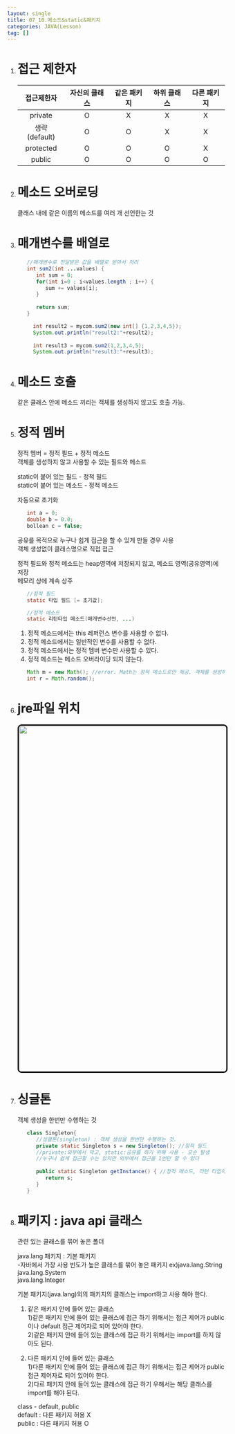 ```yaml
---
layout: single
title: 07_10.메소드&static&패키지
categories: JAVA(Lesson)
tag: []
---
```


1. # 접근 제한자

   |   접근제한자 | 자신의 클래스|같은 패키지 | 하위 클래스| 다른 패키지| 
   |:-----------:|:-----------:|:---------:|:---------:|:---------:|
   |    private  |      O      |     X     |     X     |     X     |
   |생략(default)|      O      |     O     |     X     |     X     |
   |  protected  |      O      |     O     |     O     |     X     |
   |    public   |      O      |     O     |     O     |     O     |

1. # 메소드 오버로딩
   클래스 내에 같은 이름의 메소드를 여러 개 선언한는 것   

1. # 매개변수를 배열로
   ```JAVA
      //매개변수로 전달받은 값을 배열로 받아서 처리
      int sum2(int ...values) {
         int sum = 0;
         for(int i=0 ; i<values.length ; i++) {
            sum += values[i];
         }
         
         return sum;
      }

		int result2 = mycom.sum2(new int[] {1,2,3,4,5});
		System.out.println("result2:"+result2);
		
		int result3 = mycom.sum2(1,2,3,4,5);
		System.out.println("result3:"+result3);
   ```   
   
1. # 메소드 호출
   같은 클래스 안에 메소드 끼리는 객체를 생성하지 않고도 호출 가능.   

1. # 정적 멤버

   정적 멤버 = 정적 필드 + 정적 메소드   
   객체를 생성하지 않고 사용할 수 있는 필드와 메소드   

   static이 붙어 있는 필드 - 정적 필드   
   static이 붙어 있는 메소드 - 정적 메소드   

   자동으로 초기화   
   ```java
      int a = 0;
      double b = 0.0;
      bollean c = false;
   ```
   
   공유를 목적으로 누구나 쉽게 접근을 할 수 있게 만들 경우 사용   
   객체 생성없이 클래스명으로 직접 접근   

   정적 필드와 정적 메소드는 heap영역에 저장되지 않고, 메소드 영역(공유영역)에 저장   
   메모리 상에 계속 상주   

   ```java   
      //정적 필드
      static 타입 필드 [= 초기값];

      //정적 메소드
      static 리턴타입 메소드(매개변수선언, ...)
   ```   

   1. 정적 메소드에서는 this 레퍼런스 변수를 사용할 수 없다.   
   1. 정적 메소드에서는 일반적인 변수를 사용할 수 없다.   
   1. 정적 메소드에서는 정적 멤버 변수만 사용할 수 있다.   
   1. 정적 메소드는 메소드 오버라이딩 되지 않는다.   

   ```java
      Math m = new Math(); //error. Math는 정적 메소드로만 제공. 객체를 생성하지 않는다
      int r = Math.random();
	```

1. # jre파일 위치
   <img src="../../../imgs/LESSON/JAVA(Lesson)/jre_location.png" style="border:3px solid black;border-radius:9px;width:800px">   

1. # 싱글톤
   객체 생성을 한번만 수행하는 것   

   ```java
      class Singleton{
         //싱클톤(singleton) : 객체 생성을 한번만 수행하는 것.
         private static Singleton s = new Singleton(); //정적 필드
         //private:외부에서 막고, static:공유를 하기 위해 사용 - 모순 발생
         //누구나 쉽게 접근할 수는 있지만 외부에서 접근을 1번만 할 수 있다
         
         public static Singleton getInstance() { //정적 메소드, 리턴 타입이 클래스인 경우 return은 객체
            return s;
         }
      }
   ```

1. # 패키지 : java api 클래스
   관련 있는 클래스를 묶어 놓은 폴더   

   java.lang 패키지 : 기본 패키지   
   -자바에서 가장 사용 빈도가 높은 클래스를 묶어 놓은 패키지
   ex)java.lang.String   
   java.lang.System   
   java.lang.Integer   

   기본 패키지(java.lang)외의 패키지의 클래스는 import하고 사용 해야 한다.   

   1. 같은 패키지 안에 들어 있는 클래스   
   1)같은 패키지 안에 들어 있는 클래스에 접근 하기 위해서는 접근 제어가 public이나 default 접근 제어자로 되어 있어야 한다.   
   2)같은 패키지 안에 들어 있는 클래스에 접근 하기 위해서는 import를 하지 않아도 된다.   
   
   1. 다른 패키지 안에 들어 있는 클래스   
   1)다른 패키지 안에 들어 있는 클래스에 접근 하기 위해서는 접근 제어가 public 접근 제어자로 되어 있어야 한다.   
   2)다르 패키지 안에 들어 있는 클래스에 접근 하기 우해서는 해당 클래스를 import를 해야 된다.   

   class - default, public   
   default : 다른 패키지 허용 X   
   public : 다른 패키지 허용 O   



